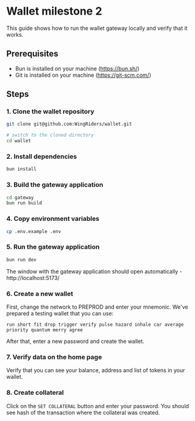 # Wallet milestone 2

This guide shows how to run the wallet gateway locally and verify that it works.

## Prerequisites

- Bun is installed on your machine (https://bun.sh/)
- Git is installed on your machine (https://git-scm.com/)

## Steps

### 1. Clone the wallet repository

```sh
git clone git@github.com:WingRiders/wallet.git

# switch to the cloned directory
cd wallet
```

### 2. Install dependencies

```sh
bun install
```

### 3. Build the gateway application

```sh
cd gateway
bun run build
```

### 4. Copy environment variables

```sh
cp .env.example .env
```

### 5. Run the gateway application

```sh
bun run dev
```

The window with the gateway application should open automatically - http://localhost:5173/

### 6. Create a new wallet

First, change the network to PREPROD and enter your mnemonic. We've prepared a testing wallet that you can use:

```
run short fit drop trigger verify pulse hazard inhale car average priority quantum merry agree
```

After that, enter a new password and create the wallet.

### 7. Verify data on the home page

Verify that you can see your balance, address and list of tokens in your wallet.

### 8. Create collateral

Click on the `SET COLLATERAL` button and enter your password. You should see hash of the transaction where the collateral was created.
